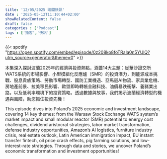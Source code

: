 ```yaml
---
title: '12/05/2025 瑞閣快訊'
date : '2025-05-12T11:10:44+02:00'
showRelatedContent: false
draft: false
categories : ["Podcast"]
tags : ['播客','快訊']
---
```

{{< spotify "https://open.spotify.com/embed/episode/0z208ko8foTRaIa0n5YUlQ?utm_source=generator&theme=0" >}}

本集深入探討波蘭2025年的經濟與投資熱點，涵蓋14大主題：從華沙證交所WATS系統的市場影響、小型模組化反應爐（SMR）的投資潛力，到能源成本挑戰、股息貴族策略、勞動市場轉型、國防工業機遇、亞馬遜AI物流、家具業危機、房地產前景、拉美移民影響、歐盟即時轉帳金融科技、油價暴跌衝擊、養豬業出路，以及低利率環境下的投資策略。透過數據與故事，我們揭示波蘭經濟轉型的機遇與風險，助您抓住投資先機！


This episode dives into Poland’s 2025 economic and investment landscape, covering 14 key themes: from the Warsaw Stock Exchange WATS system’s market impact and small modular reactor (SMR) potential to energy cost challenges, dividend aristocrat strategies, labor market transformation, defense industry opportunities, Amazon’s AI logistics, furniture industry crisis, real estate outlook, Latin American immigration impact, EU instant transfer fintech, oil price crash effects, pig farming solutions, and low-interest-rate strategies. Through data and stories, we uncover Poland’s economic transformation and investment opportunities!